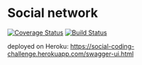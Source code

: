 # Social network

[![Coverage Status](https://coveralls.io/repos/github/anyulled/social-network/badge.svg?branch=master)](https://coveralls.io/github/anyulled/social-network?branch=master)
[![Build Status](https://travis-ci.org/anyulled/social-network.svg?branch=master)](https://travis-ci.org/anyulled/social-network)

deployed on Heroku: https://social-coding-challenge.herokuapp.com/swagger-ui.html